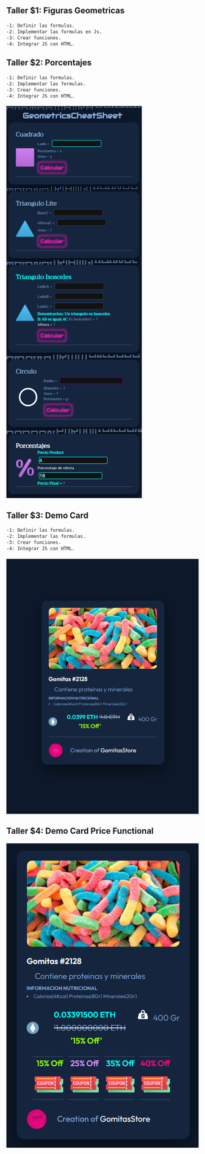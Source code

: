 ## Taller $1: Figuras Geometricas
    -1: Definir las formulas.
    -2: Implementar las formulas en Js.
    -3: Crear funciones.
    -4: Integrar JS con HTML.

## Taller $2: Porcentajes 
    -1: Definir las formulas.
    -2: Implementar las formulas.
    -3: Crear funciones.
    -4: Integrar JS con HTML.

#### <img src="./ico/demo.png" />
    
## Taller $3: Demo Card 
    -1: Definir las formulas.
    -2: Implementar las formulas.
    -3: Crear funciones.
    -4: Integrar JS con HTML.
#### <img src="./productOffert/demoGomitas.png" class="fit-image"/>

## Taller $4: Demo Card Price Functional
#### <img src="./productOffert/JuanDcEsBatmanSc.png" class="fit-image"/>

